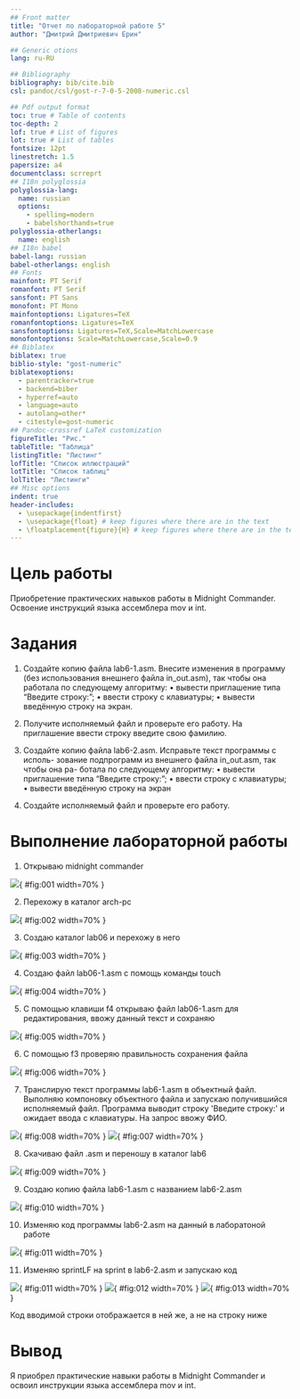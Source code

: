 ```yaml
---
## Front matter
title: "Отчет по лабораторной работе 5"
author: "Дмитрий Дмитриевич Ерин"

## Generic otions
lang: ru-RU

## Bibliography
bibliography: bib/cite.bib
csl: pandoc/csl/gost-r-7-0-5-2008-numeric.csl

## Pdf output format
toc: true # Table of contents
toc-depth: 2
lof: true # List of figures
lot: true # List of tables
fontsize: 12pt
linestretch: 1.5
papersize: a4
documentclass: scrreprt
## I18n polyglossia
polyglossia-lang:
  name: russian
  options:
	- spelling=modern
	- babelshorthands=true
polyglossia-otherlangs:
  name: english
## I18n babel
babel-lang: russian
babel-otherlangs: english
## Fonts
mainfont: PT Serif
romanfont: PT Serif
sansfont: PT Sans
monofont: PT Mono
mainfontoptions: Ligatures=TeX
romanfontoptions: Ligatures=TeX
sansfontoptions: Ligatures=TeX,Scale=MatchLowercase
monofontoptions: Scale=MatchLowercase,Scale=0.9
## Biblatex
biblatex: true
biblio-style: "gost-numeric"
biblatexoptions:
  - parentracker=true
  - backend=biber
  - hyperref=auto
  - language=auto
  - autolang=other*
  - citestyle=gost-numeric
## Pandoc-crossref LaTeX customization
figureTitle: "Рис."
tableTitle: "Таблица"
listingTitle: "Листинг"
lofTitle: "Список иллюстраций"
lotTitle: "Список таблиц"
lolTitle: "Листинги"
## Misc options
indent: true
header-includes:
  - \usepackage{indentfirst}
  - \usepackage{float} # keep figures where there are in the text
  - \floatplacement{figure}{H} # keep figures where there are in the text
---
```


# Цель работы

Приобретение практических навыков работы в Midnight Commander. Освоение
инструкций языка ассемблера mov и int.

# Задания

1. Создайте копию файла lab6-1.asm. Внесите изменения в программу (без
использования внешнего файла in_out.asm), так чтобы она работала по
следующему алгоритму:
• вывести приглашение типа “Введите строку:”;
• ввести строку с клавиатуры;
• вывести введённую строку на экран.

2. Получите исполняемый файл и проверьте его работу. На приглашение
ввести строку введите свою фамилию.

3. Создайте копию файла lab6-2.asm. Исправьте текст программы с исполь-
зование подпрограмм из внешнего файла in_out.asm, так чтобы она ра-
ботала по следующему алгоритму:
• вывести приглашение типа “Введите строку:”;
• ввести строку с клавиатуры;
• вывести введённую строку на экран

4. Создайте исполняемый файл и проверьте его работу.

# Выполнение лабораторной работы

1. Открываю midnight commander

![](image/pic1.png){ #fig:001 width=70% }

2. Перехожу в каталог arch-pc

![](image/pic2.png){ #fig:002 width=70% }

3. Создаю каталог lab06 и перехожу в него

![](image/pic3.png){ #fig:003 width=70% }

4. Создаю файл lab06-1.asm с помощь команды touch

![](image/pic4.png){ #fig:004 width=70% }

5. С помощью клавиши f4 открываю файл lab06-1.asm для редактирования, ввожу данный текст и сохраняю

![](image/pic5.png){ #fig:005 width=70% }

6. С помощью f3 проверяю правильность сохранения файла

![](image/pic6.png){ #fig:006 width=70% }

7. Транслирую текст программы lab6-1.asm в объектный файл. Выполняю компоновку объектного файла и запускаю получившийся исполняемый файл. Программа выводит строку 'Введите строку:' и ожидает ввода с клавиатуры. На запрос ввожу ФИО.

![](image/pic8.png){ #fig:008 width=70% }
![](image/pic7.png){ #fig:007 width=70% }

8. Скачиваю файл .asm и переношу в каталог lab6

![](image/pic9.png){ #fig:009 width=70% }

9. Создаю копию файла lab6-1.asm с названием lab6-2.asm

![](image/pic10.png){ #fig:010 width=70% }

10. Изменяю код программы lab6-2.asm на данный в лаборатоной работе

![](image/pic11.png){ #fig:011 width=70% }

11. Изменяю sprintLF на sprint в lab6-2.asm и запускаю код

![](image/pic11.png){ #fig:011 width=70% }
![](image/picsecondtolast.png){ #fig:012 width=70% }
![](image/piclast.png){ #fig:013 width=70% }

Код вводимой строки отображается в ней же, а не на строку ниже

# Вывод

Я приобрел практические навыки работы в Midnight Commander и освоил инструкции языка ассемблера mov и int.




